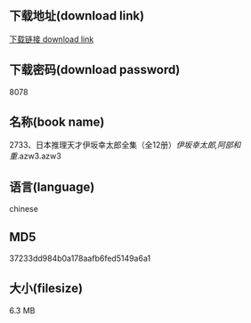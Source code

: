 ## 下载地址(download link)
[下载链接 download link](https://voluble-croquembouche-d321dc.netlify.app/?s=2733%E3%80%81%E6%97%A5%E6%9C%AC%E6%8E%A8%E7%90%86%E5%A4%A9%E6%89%8D%E4%BC%8A%E5%9D%82%E5%B9%B8%E5%A4%AA%E9%83%8E%E5%85%A8%E9%9B%86%EF%BC%88%E5%85%A812%E5%86%8C%EF%BC%89_%E4%BC%8A%E5%9D%82%E5%B9%B8%E5%A4%AA%E9%83%8E%2C%E9%98%BF%E9%83%A8%E5%92%8C%E9%87%8D_.azw3)

## 下载密码(download password)
8078

## 名称(book name)
2733、日本推理天才伊坂幸太郎全集（全12册）_伊坂幸太郎,阿部和重_.azw3.azw3

## 语言(language)
chinese

## MD5
37233dd984b0a178aafb6fed5149a6a1

## 大小(filesize)
6.3 MB
